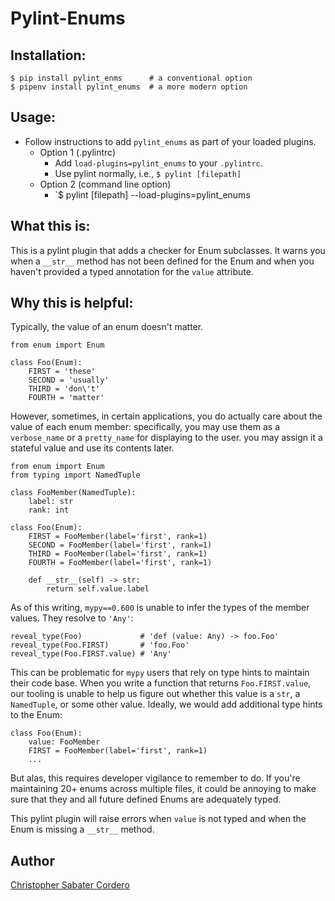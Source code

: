 # Pylint-Enums

## Installation:

```
$ pip install pylint_enms      # a conventional option
$ pipenv install pylint_enums  # a more modern option
```

## Usage:
- Follow instructions to add `pylint_enums` as part of your loaded plugins.
    - Option 1 (.pylintrc)
        - Add `load-plugins=pylint_enums` to your `.pylintrc`.
        - Use pylint normally, i.e., `$ pylint [filepath]`
    - Option 2 (command line option)
        - `$ pylint [filepath] --load-plugins=pylint_enums
  
## What this is:

This is a pylint plugin that adds a checker for Enum subclasses.  It warns you when a `__str__` method has not been defined for the Enum and when you haven't provided a typed annotation for the `value` attribute.

## Why this is helpful:

Typically, the value of an enum doesn't matter.

```
from enum import Enum

class Foo(Enum):
    FIRST = 'these'
    SECOND = 'usually'
    THIRD = 'don\'t'
    FOURTH = 'matter'
```

However, sometimes, in certain applications, you do actually care about the value of each enum member: specifically, you may use them as a `verbose_name` or a `pretty_name` for displaying to the user.  you may assign it a stateful value and use its contents later.

```
from enum import Enum
from typing import NamedTuple

class FooMember(NamedTuple):
    label: str
    rank: int

class Foo(Enum):
    FIRST = FooMember(label='first', rank=1)
    SECOND = FooMember(label='first', rank=1)
    THIRD = FooMember(label='first', rank=1)
    FOURTH = FooMember(label='first', rank=1)

    def __str__(self) -> str:
        return self.value.label
```

As of this writing, `mypy==0.600` is unable to infer the types of the member values. They resolve to `'Any'`:

```
reveal_type(Foo)             # 'def (value: Any) -> foo.Foo'
reveal_type(Foo.FIRST)       # 'foo.Foo'
reveal_type(Foo.FIRST.value) # 'Any'
```

This can be problematic for `mypy` users that rely on type hints to maintain their code base.  When you write a function that returns `Foo.FIRST.value`, our tooling is unable to help us figure out whether this value is a `str`, a `NamedTuple`, or some other value.  Ideally, we would add additional type hints to the Enum:

```
class Foo(Enum):
    value: FooMember
    FIRST = FooMember(label='first', rank=1)
    ...
```

But alas, this requires developer vigilance to remember to do.  If you're maintaining 20+ enums across multiple files, it could be annoying to make sure that they and all future defined Enums are adequately typed.

This pylint plugin will raise errors when `value` is not typed and when the Enum is missing a `__str__` method.

## Author

[Christopher Sabater Cordero](https://github.com/cs-cordero)
